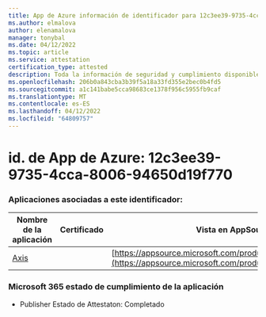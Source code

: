 ```yaml
---
title: App de Azure información de identificador para 12c3ee39-9735-4cca-8006-94650d19f770
ms.author: elmalova
author: elenamalova
manager: tonybal
ms.date: 04/12/2022
ms.topic: article
ms.service: attestation
certification_type: attested
description: Toda la información de seguridad y cumplimiento disponible para 12c3ee39-9735-4cca-8006-94650d19f770.
ms.openlocfilehash: 206b0a843cba3b39f5a18a33fd355e2bec0b4fd5
ms.sourcegitcommit: a1c141babe5cca98683ce1378f956c5955fb9caf
ms.translationtype: MT
ms.contentlocale: es-ES
ms.lasthandoff: 04/12/2022
ms.locfileid: "64809757"
---
```

# <a name="azure-app-id-12c3ee39-9735-4cca-8006-94650d19f770"></a>id. de App de Azure: 12c3ee39-9735-4cca-8006-94650d19f770


### <a name="apps-associated-with-this-id"></a>Aplicaciones asociadas a este identificador:
| **Nombre de la aplicación** | **Certificado** | **Vista en AppSource** |
|--------------|---------------|-----------------------|
| [Axis](../forward/WA200003932.md) |  | [https://appsource.microsoft.com/product/office/WA200003932](https://appsource.microsoft.com/product/office/WA200003932) |

### <a name="microsoft-365-app-compliance-status"></a>Microsoft 365 estado de cumplimiento de la aplicación
- Publisher Estado de Attestaton: Completado
